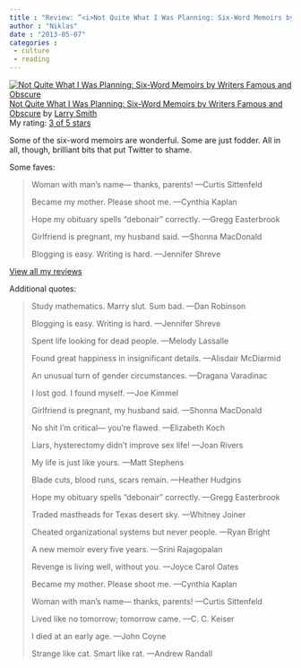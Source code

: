 ```yaml
---
title : "Review: ”<i>Not Quite What I Was Planning: Six-Word Memoirs by Writers Famous and Obscure</i>”"
author : "Niklas"
date : "2013-05-07"
categories : 
 - culture
 - reading
---
```


[![Not Quite What I Was Planning: Six-Word Memoirs by Writers Famous and Obscure](http://d.gr-assets.com/books/1348097772m/2252947.jpg)](http://www.goodreads.com/book/show/2252947.Not_Quite_What_I_Was_Planning)[Not Quite What I Was Planning: Six-Word Memoirs by Writers Famous and Obscure](http://www.goodreads.com/book/show/2252947.Not_Quite_What_I_Was_Planning) by [Larry Smith](http://www.goodreads.com/author/show/96921.Larry_Smith)  
My rating: [3 of 5 stars](http://www.goodreads.com/review/show/604866196)  
  
Some of the six-word memoirs are wonderful. Some are just fodder. All in all, though, brilliant bits that put Twitter to shame.  
  
Some faves:  
  

> Woman with man’s name— thanks, parents! —Curtis Sittenfeld  
>   
> Became my mother. Please shoot me. —Cynthia Kaplan  
>   
> Hope my obituary spells “debonair” correctly. —Gregg Easterbrook  
>   
> Girlfriend is pregnant, my husband said. —Shonna MacDonald  
>   
> Blogging is easy. Writing is hard. —Jennifer Shreve

  
  
[View all my reviews](http://www.goodreads.com/review/list/2106358-niklas-pivic)

Additional quotes:

> Study mathematics. Marry slut. Sum bad. —Dan Robinson
> 
> Blogging is easy. Writing is hard. —Jennifer Shreve
> 
> Spent life looking for dead people. —Melody Lassalle
> 
> Found great happiness in insignificant details. —Alisdair McDiarmid
> 
> An unusual turn of gender circumstances. —Dragana Varadinac
> 
> I lost god. I found myself. —Joe Kimmel
> 
> Girlfriend is pregnant, my husband said. —Shonna MacDonald
> 
> No shit I’m critical— you’re flawed. —Elizabeth Koch
> 
> Liars, hysterectomy didn’t improve sex life! —Joan Rivers
> 
> My life is just like yours. —Matt Stephens
> 
> Blade cuts, blood runs, scars remain. —Heather Hudgins
> 
> Hope my obituary spells “debonair” correctly. —Gregg Easterbrook
> 
> Traded mastheads for Texas desert sky. —Whitney Joiner
> 
> Cheated organizational systems but never people. —Ryan Bright
> 
> A new memoir every five years. —Srini Rajagopalan
> 
> Revenge is living well, without you. —Joyce Carol Oates
> 
> Became my mother. Please shoot me. —Cynthia Kaplan
> 
> Woman with man’s name— thanks, parents! —Curtis Sittenfeld
> 
> Lived like no tomorrow; tomorrow came. —C. C. Keiser
> 
> I died at an early age. —John Coyne
> 
> Strange like cat. Smart like rat. —Andrew Randall
